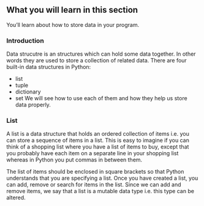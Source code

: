 ## What you will learn in this section
You’ll learn about how to store data in your program.

### Introduction
 Data strucutre is an structures which can hold some data together. In other words they are used to store a collection of related data. There are four built-in data structures in Python:
 - list
 - tuple
 - dictionary
 - set
We will see how to use each of them and how they help us store data properly.

### List
A list is a data structure that holds an ordered collection of items i.e. you can store a sequence of items in a list. This is easy to imagine if you can think of a shopping list where you have a list of items to buy, except that you probably have each item on a separate line in your shopping list whereas in Python you put commas in between them.

The list of items should be enclosed in square brackets so that Python understands that you are specifying a list. Once you have created a list, you can add, remove or search for items in the list. Since we can add and remove items, we say that a list is a mutable data type i.e. this type can be altered.
